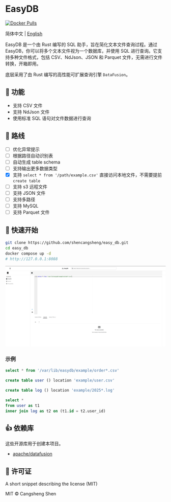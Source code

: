 # EasyDB

[![Docker Pulls](https://img.shields.io/docker/pulls/shencangsheng/easydb-backend.svg)](https://hub.docker.com/r/shencangsheng/easydb-backend)

简体中文 | [English](./README.en-us.md)

EasyDB 是一个由 Rust 编写的 SQL 助手，旨在简化文本文件查询过程。通过 EasyDB，你可以将多个文本文件视为一个数据库，并使用 SQL 进行查询。它支持多种文件格式，包括 CSV、NdJson、JSON 和 Parquet 文件，无需进行文件转换，开箱即用。

底层采用了由 Rust 编写的高性能可扩展查询引擎 `DataFusion`。

## 📖 功能

- 支持 CSV 文件
- 支持 NdJson 文件
- 使用标准 SQL 语句对文件数据进行查询

## 🔮 路线

- [ ] 优化异常提示
- [ ] 根据路径自动识别表
- [ ] 自动生成 table schema
- [ ] 支持输出更多数据类型
- [x] 支持 `select * from '/path/example.csv'` 直接访问本地文件，不需要提前 `create table`
- [ ] 支持 s3 远程文件
- [ ] 支持 JSON 文件
- [ ] 支持多路径
- [ ] 支持 MySQL
- [ ] 支持 Parquet 文件

## 🚀 快速开始

```bash
git clone https://github.com/shencangsheng/easy_db.git
cd easy_db
docker compose up -d
# http://127.0.0.1:8088
```

![demo.gif](assets/demo.gif)

### 示例

```sql
select * from '/var/lib/easydb/example/order*.csv'
```

```sql
create table user () location 'example/user.csv'
```

```sql
create table log () location 'example/2025*.log'
```

```sql
select *
from user as t1
inner join log as t2 on (t1.id = t2.user_id)
```

## 👍 依赖库

这些开源库用于创建本项目。

- [apache/datafusion](https://github.com/apache/datafusion)

## 📝 许可证

A short snippet describing the license (MIT)

MIT © Cangsheng Shen